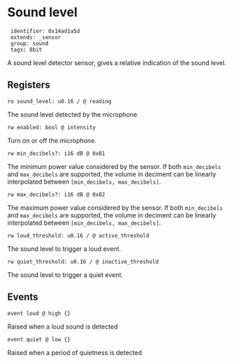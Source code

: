 #  Sound level

     identifier: 0x14ad1a5d
     extends: _sensor
     group: sound
     tags: 8bit

A sound level detector sensor, gives a relative indication of the sound level.

## Registers

    ro sound_level: u0.16 / @ reading

The sound level detected by the microphone

    rw enabled: bool @ intensity

Turn on or off the microphone.

    rw min_decibels?: i16 dB @ 0x81

The minimum power value considered by the sensor.
If both ``min_decibels`` and ``max_decibels`` are supported,
the volume in deciment can be linearly interpolated between
``[min_decibels, max_decibels]``.

    rw max_decibels?: i16 dB @ 0x82

The maximum power value considered by the sensor.
If both ``min_decibels`` and ``max_decibels`` are supported,
the volume in deciment can be linearly interpolated between
``[min_decibels, max_decibels]``.

    rw loud_threshold: u0.16 / @ active_threshold

The sound level to trigger a loud event.

    rw quiet_threshold: u0.16 / @ inactive_threshold

The sound level to trigger a quiet event.

## Events

    event loud @ high {}

Raised when a loud sound is detected

    event quiet @ low {}

Raised when a period of quietness is detected
